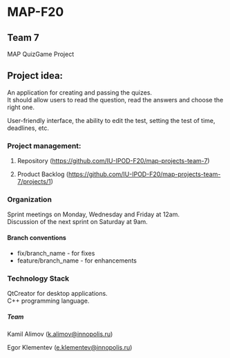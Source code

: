 # MAP-F20
## Team 7
MAP QuizGame Project

## Project idea:
An application for creating and passing the quizes.  
It should allow users to read the question, read the answers and choose the right one.  

User-friendly interface, the ability to edit the test, setting the test of time, deadlines, etc.  

### Project management:
1. Repository (https://github.com/IU-IPOD-F20/map-projects-team-7)

2. Product Backlog (https://github.com/IU-IPOD-F20/map-projects-team-7/projects/1)

### Organization
Sprint meetings on Monday, Wednesday and Friday at 12am.  
Discussion of the next sprint on Saturday at 9am.

#### Branch conventions
- fix/branch_name  -  for fixes
- feature/branch_name  -  for enhancements

### Technology Stack
QtCreator for desktop applications.  
C++ programming language.  

##### Team
Kamil Alimov (k.alimov@innopolis.ru)

Egor Klementev (e.klementev@innopolis.ru)
